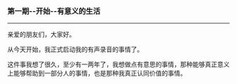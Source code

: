 ### 第一期--开始--有意义的生活

---

亲爱的朋友们，大家好。

从今天开始，我正式启动我的有声录音的事情了。

这件事我想了很久，至少有一两年了，我想做点有意思的事情，那种能够真正意义上能够帮助到一部分人的事情，也是那种我真正认同价值的事情。



